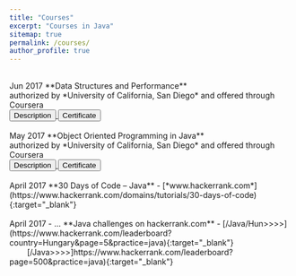 ```yaml
---
title: "Courses"
excerpt: "Courses in Java"
sitemap: true
permalink: /courses/
author_profile: true
---
```


<br>
Jun 2017 		**Data Structures and Performance**<br>
authorized by *University of California, San Diego* and offered through Coursera<br>
<a href="https://www.coursera.org/learn/data-structures-optimizing-performance" target="_blank">
    <input type="button" value="Description" />
   </a>
   <a href="https://www.coursera.org/account/accomplishments/certificate/VK2T8VSYWEXG?lipi=urn%3Ali%3Apage%3Ad_flagship3_profile_view_base%3B0K%2FP01xfQbOyMHxl1FJCUA%3D%3D" target="_blank">
    <input type="button" value="Certificate" />
   </a>
<br><br>
May 2017 		**Object Oriented Programming in Java**<br>
authorized by *University of California, San Diego* and offered through Coursera<br>
<a href="https://www.coursera.org/learn/object-oriented-java" target="_blank">
    <input type="button" value="Description" />
   </a>
   <a href="https://www.coursera.org/account/accomplishments/certificate/PZ36FS4LZLHN" target="_blank">
    <input type="button" value="Certificate" />
   </a>
<br><br>
April 2017 		**30 Days of Code – Java** - [*www.hackerrank.com*](https://www.hackerrank.com/domains/tutorials/30-days-of-code){:target="_blank"} <br>
<br>
April 2017 - ... **Java challenges on hackerrank.com** - [/Java/Hun>>>>](https://www.hackerrank.com/leaderboard?country=Hungary&page=5&practice=java){:target="_blank"}<br>
&nbsp;<space>&nbsp;<space>&nbsp;<space>&nbsp;<space>&nbsp;<space>&nbsp;<space>&nbsp;<space>&nbsp;<space>[/Java>>>>]https://www.hackerrank.com/leaderboard?page=500&practice=java){:target="_blank"} 
<br><br>

   
